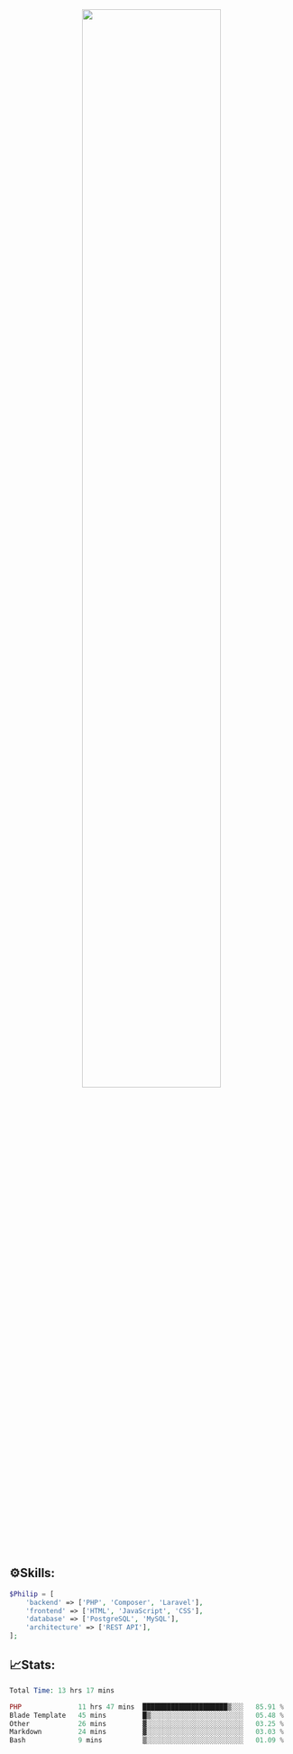 <div align="center">
<img src="https://readme-typing-svg.demolab.com?font=Inconsolata&weight=500&size=50&duration=4000&pause=300&color=A7A459&center=true&vCenter=true&multiline=true&repeat=false&random=false&width=1300&height=140&lines=Hello,+Привет;I'm+Philip+a+beginner+backend+developer+in+php" width="70%" />
</div>

## ⚙️Skills:
```php
$Philip = [
    'backend' => ['PHP', 'Composer', 'Laravel'],
    'frontend' => ['HTML', 'JavaScript', 'CSS'],
    'database' => ['PostgreSQL', 'MySQL'],
    'architecture' => ['REST API'],
];
```
## 📈Stats:
<!--START_SECTION:waka-->

```PHP
Total Time: 13 hrs 17 mins

PHP              11 hrs 47 mins  █████████████████████▒░░░   85.91 %
Blade Template   45 mins         █▒░░░░░░░░░░░░░░░░░░░░░░░   05.48 %
Other            26 mins         ▓░░░░░░░░░░░░░░░░░░░░░░░░   03.25 %
Markdown         24 mins         ▓░░░░░░░░░░░░░░░░░░░░░░░░   03.03 %
Bash             9 mins          ▒░░░░░░░░░░░░░░░░░░░░░░░░   01.09 %
```

<!--END_SECTION:waka-->

